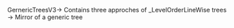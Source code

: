 GernericTreesV3-> Contains three approches of _LevelOrderLineWise  trees
              -> Mirror of a generic tree
